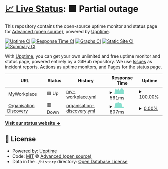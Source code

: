 # [📈 Live Status](https://advancedcsg-open.github.io/status-myworkplace): <!--live status--> **🟧 Partial outage**

This repository contains the open-source uptime monitor and status page for [Advanced (open source)](https://oneadvanced.com), powered by [Upptime](https://github.com/upptime/upptime).

[![Uptime CI](https://github.com/advancedcsg-open/status-myworkplace/workflows/Uptime%20CI/badge.svg)](https://github.com/advancedcsg-open/status-myworkplace/actions?query=workflow%3A%22Uptime+CI%22)
[![Response Time CI](https://github.com/advancedcsg-open/status-myworkplace/workflows/Response%20Time%20CI/badge.svg)](https://github.com/advancedcsg-open/status-myworkplace/actions?query=workflow%3A%22Response+Time+CI%22)
[![Graphs CI](https://github.com/advancedcsg-open/status-myworkplace/workflows/Graphs%20CI/badge.svg)](https://github.com/advancedcsg-open/status-myworkplace/actions?query=workflow%3A%22Graphs+CI%22)
[![Static Site CI](https://github.com/advancedcsg-open/status-myworkplace/workflows/Static%20Site%20CI/badge.svg)](https://github.com/advancedcsg-open/status-myworkplace/actions?query=workflow%3A%22Static+Site+CI%22)
[![Summary CI](https://github.com/advancedcsg-open/status-myworkplace/workflows/Summary%20CI/badge.svg)](https://github.com/advancedcsg-open/status-myworkplace/actions?query=workflow%3A%22Summary+CI%22)

With [Upptime](https://upptime.js.org), you can get your own unlimited and free uptime monitor and status page, powered entirely by a GitHub repository. We use [Issues](https://github.com/advancedcsg-open/status-myworkplace/issues) as incident reports, [Actions](https://github.com/advancedcsg-open/status-myworkplace/actions) as uptime monitors, and [Pages](https://advancedcsg-open.github.io/status-myworkplace) for the status page.

<!--start: status pages-->
<!-- This summary is generated by Upptime (https://github.com/upptime/upptime) -->
<!-- Do not edit this manually, your changes will be overwritten -->
<!-- prettier-ignore -->
| URL | Status | History | Response Time | Uptime |
| --- | ------ | ------- | ------------- | ------ |
| <img alt="" src="https://favicons.githubusercontent.com/null" height="13"> MyWorkplace | 🟩 Up | [my-workplace.yml](https://github.com/advancedcsg-open/status-myworkplace/commits/HEAD/history/my-workplace.yml) | <details><summary><img alt="Response time graph" src="./graphs/my-workplace/response-time-week.png" height="20"> 561ms</summary><br><a href="https://advancedcsg-open.github.io/status-myworkplace/history/my-workplace"><img alt="Response time 578" src="https://img.shields.io/endpoint?url=https%3A%2F%2Fraw.githubusercontent.com%2Fadvancedcsg-open%2Fstatus-myworkplace%2FHEAD%2Fapi%2Fmy-workplace%2Fresponse-time.json"></a><br><a href="https://advancedcsg-open.github.io/status-myworkplace/history/my-workplace"><img alt="24-hour response time 420" src="https://img.shields.io/endpoint?url=https%3A%2F%2Fraw.githubusercontent.com%2Fadvancedcsg-open%2Fstatus-myworkplace%2FHEAD%2Fapi%2Fmy-workplace%2Fresponse-time-day.json"></a><br><a href="https://advancedcsg-open.github.io/status-myworkplace/history/my-workplace"><img alt="7-day response time 561" src="https://img.shields.io/endpoint?url=https%3A%2F%2Fraw.githubusercontent.com%2Fadvancedcsg-open%2Fstatus-myworkplace%2FHEAD%2Fapi%2Fmy-workplace%2Fresponse-time-week.json"></a><br><a href="https://advancedcsg-open.github.io/status-myworkplace/history/my-workplace"><img alt="30-day response time 533" src="https://img.shields.io/endpoint?url=https%3A%2F%2Fraw.githubusercontent.com%2Fadvancedcsg-open%2Fstatus-myworkplace%2FHEAD%2Fapi%2Fmy-workplace%2Fresponse-time-month.json"></a><br><a href="https://advancedcsg-open.github.io/status-myworkplace/history/my-workplace"><img alt="1-year response time 578" src="https://img.shields.io/endpoint?url=https%3A%2F%2Fraw.githubusercontent.com%2Fadvancedcsg-open%2Fstatus-myworkplace%2FHEAD%2Fapi%2Fmy-workplace%2Fresponse-time-year.json"></a></details> | <details><summary><a href="https://advancedcsg-open.github.io/status-myworkplace/history/my-workplace">100.00%</a></summary><a href="https://advancedcsg-open.github.io/status-myworkplace/history/my-workplace"><img alt="All-time uptime 99.88%" src="https://img.shields.io/endpoint?url=https%3A%2F%2Fraw.githubusercontent.com%2Fadvancedcsg-open%2Fstatus-myworkplace%2FHEAD%2Fapi%2Fmy-workplace%2Fuptime.json"></a><br><a href="https://advancedcsg-open.github.io/status-myworkplace/history/my-workplace"><img alt="24-hour uptime 100.00%" src="https://img.shields.io/endpoint?url=https%3A%2F%2Fraw.githubusercontent.com%2Fadvancedcsg-open%2Fstatus-myworkplace%2FHEAD%2Fapi%2Fmy-workplace%2Fuptime-day.json"></a><br><a href="https://advancedcsg-open.github.io/status-myworkplace/history/my-workplace"><img alt="7-day uptime 100.00%" src="https://img.shields.io/endpoint?url=https%3A%2F%2Fraw.githubusercontent.com%2Fadvancedcsg-open%2Fstatus-myworkplace%2FHEAD%2Fapi%2Fmy-workplace%2Fuptime-week.json"></a><br><a href="https://advancedcsg-open.github.io/status-myworkplace/history/my-workplace"><img alt="30-day uptime 100.00%" src="https://img.shields.io/endpoint?url=https%3A%2F%2Fraw.githubusercontent.com%2Fadvancedcsg-open%2Fstatus-myworkplace%2FHEAD%2Fapi%2Fmy-workplace%2Fuptime-month.json"></a><br><a href="https://advancedcsg-open.github.io/status-myworkplace/history/my-workplace"><img alt="1-year uptime 99.88%" src="https://img.shields.io/endpoint?url=https%3A%2F%2Fraw.githubusercontent.com%2Fadvancedcsg-open%2Fstatus-myworkplace%2FHEAD%2Fapi%2Fmy-workplace%2Fuptime-year.json"></a></details>
| <img alt="" src="https://dev.auth.identity.oneadvanced.io/login/logo.png" height="13"> [Organisation Discovery](https://dev.auth.identity.oneadvanced.io/auth/discover) | 🟥 Down | [organisation-discovery.yml](https://github.com/advancedcsg-open/status-myworkplace/commits/HEAD/history/organisation-discovery.yml) | <details><summary><img alt="Response time graph" src="./graphs/organisation-discovery/response-time-week.png" height="20"> 807ms</summary><br><a href="https://advancedcsg-open.github.io/status-myworkplace/history/organisation-discovery"><img alt="Response time 1333" src="https://img.shields.io/endpoint?url=https%3A%2F%2Fraw.githubusercontent.com%2Fadvancedcsg-open%2Fstatus-myworkplace%2FHEAD%2Fapi%2Forganisation-discovery%2Fresponse-time.json"></a><br><a href="https://advancedcsg-open.github.io/status-myworkplace/history/organisation-discovery"><img alt="24-hour response time 271" src="https://img.shields.io/endpoint?url=https%3A%2F%2Fraw.githubusercontent.com%2Fadvancedcsg-open%2Fstatus-myworkplace%2FHEAD%2Fapi%2Forganisation-discovery%2Fresponse-time-day.json"></a><br><a href="https://advancedcsg-open.github.io/status-myworkplace/history/organisation-discovery"><img alt="7-day response time 807" src="https://img.shields.io/endpoint?url=https%3A%2F%2Fraw.githubusercontent.com%2Fadvancedcsg-open%2Fstatus-myworkplace%2FHEAD%2Fapi%2Forganisation-discovery%2Fresponse-time-week.json"></a><br><a href="https://advancedcsg-open.github.io/status-myworkplace/history/organisation-discovery"><img alt="30-day response time 1269" src="https://img.shields.io/endpoint?url=https%3A%2F%2Fraw.githubusercontent.com%2Fadvancedcsg-open%2Fstatus-myworkplace%2FHEAD%2Fapi%2Forganisation-discovery%2Fresponse-time-month.json"></a><br><a href="https://advancedcsg-open.github.io/status-myworkplace/history/organisation-discovery"><img alt="1-year response time 1333" src="https://img.shields.io/endpoint?url=https%3A%2F%2Fraw.githubusercontent.com%2Fadvancedcsg-open%2Fstatus-myworkplace%2FHEAD%2Fapi%2Forganisation-discovery%2Fresponse-time-year.json"></a></details> | <details><summary><a href="https://advancedcsg-open.github.io/status-myworkplace/history/organisation-discovery">0.00%</a></summary><a href="https://advancedcsg-open.github.io/status-myworkplace/history/organisation-discovery"><img alt="All-time uptime 53.96%" src="https://img.shields.io/endpoint?url=https%3A%2F%2Fraw.githubusercontent.com%2Fadvancedcsg-open%2Fstatus-myworkplace%2FHEAD%2Fapi%2Forganisation-discovery%2Fuptime.json"></a><br><a href="https://advancedcsg-open.github.io/status-myworkplace/history/organisation-discovery"><img alt="24-hour uptime 0.00%" src="https://img.shields.io/endpoint?url=https%3A%2F%2Fraw.githubusercontent.com%2Fadvancedcsg-open%2Fstatus-myworkplace%2FHEAD%2Fapi%2Forganisation-discovery%2Fuptime-day.json"></a><br><a href="https://advancedcsg-open.github.io/status-myworkplace/history/organisation-discovery"><img alt="7-day uptime 0.00%" src="https://img.shields.io/endpoint?url=https%3A%2F%2Fraw.githubusercontent.com%2Fadvancedcsg-open%2Fstatus-myworkplace%2FHEAD%2Fapi%2Forganisation-discovery%2Fuptime-week.json"></a><br><a href="https://advancedcsg-open.github.io/status-myworkplace/history/organisation-discovery"><img alt="30-day uptime 42.31%" src="https://img.shields.io/endpoint?url=https%3A%2F%2Fraw.githubusercontent.com%2Fadvancedcsg-open%2Fstatus-myworkplace%2FHEAD%2Fapi%2Forganisation-discovery%2Fuptime-month.json"></a><br><a href="https://advancedcsg-open.github.io/status-myworkplace/history/organisation-discovery"><img alt="1-year uptime 53.96%" src="https://img.shields.io/endpoint?url=https%3A%2F%2Fraw.githubusercontent.com%2Fadvancedcsg-open%2Fstatus-myworkplace%2FHEAD%2Fapi%2Forganisation-discovery%2Fuptime-year.json"></a></details>

<!--end: status pages-->

[**Visit our status website →**](https://advancedcsg-open.github.io/status-myworkplace)

## 📄 License

- Powered by: [Upptime](https://github.com/upptime/upptime)
- Code: [MIT](./LICENSE) © [Advanced (open source)](https://oneadvanced.com)
- Data in the `./history` directory: [Open Database License](https://opendatacommons.org/licenses/odbl/1-0/)
